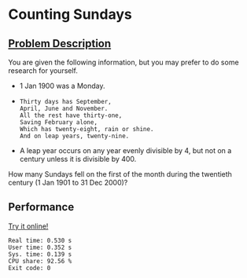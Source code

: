 # Counting Sundays

## [Problem Description](https://projecteuler.net/problem=19)

You are given the following information, but you may prefer to do some research for yourself.

- 1 Jan 1900 was a Monday.
- ```
  Thirty days has September,
  April, June and November.
  All the rest have thirty-one,
  Saving February alone,
  Which has twenty-eight, rain or shine.
  And on leap years, twenty-nine.
  ```
- A leap year occurs on any year evenly divisible by 4, but not on a century unless it is divisible by 400.

How many Sundays fell on the first of the month during the twentieth century (1 Jan 1901 to 31 Dec 2000)?

## Performance

[Try it online!](https://tio.run/##lVZtb9s2EP7uX3FLgc5CZEVuim0Zlm4BtmEr9gZkQDEYhkFbZ4soRRok5Zc2@@3Z3VG2lswZUsOwSB7vubfnTkajd9rf37/47KIN/mKu7QXaDaAcDypcNq5qDcIf3s0NNuX4Cio3APgunVduAWdnZ3Twl2tBeYSV3qCFWCMsnTFuq@0KtF0636ionc1h3kbY0@VG7WHtcYkeoiNQCK5B8BhQ@UVN2p6v@YBmWQzIwAjG8FZZGF@VJWxVAAW/OlupfSHCP2vt4x5oH6Am6S2uIzZz9DmJAW7WXpsc3rYWQdkKfnMbkRZJaoy4TNYjaW@Qdgw3chaT/q3acCQ/4ty3yu9BmaPoXa3JX7YZt2hJCfWqjjl4pS1QFKHWFjs7ZNlZMKjWsKc4Q37Qsd2dEdz0YnCLBWWAVZTdpyOk9BqKU2900FQSmO/hdcqqdVGuwoIgW3KytQZDAB1Bh0caZSlJ/cltqRCEfdtaSd0SKRWuK6D2lA63lE3jbKyhaj2ngQ/EcY10eDA3PBZozCW9HMP3uIBXZVlm35It5gk9iFPkzoyDnHFEQ/7JYFsTbTw2ss3ZwQyur6HMiRpfQ/QtPlt3/FB3qUx4vvLr55idZf@G7m6sMM4kSzPOZIcuzQKgT5ruhACTy3EOr65y4Odl@ej5n7OpqGEKq9f/6hP1bTVIv9zPfSdTq6/VSkUMUuct4nvq4Ap3XW9LjERB23IDMT84XibvL4r4slBm0RpSr2CjTIvMPW5mxrK4i5DyHBwhUwbs55GyT/yxxNOOJSmfR6Auq0LHlNvJZJrDZHaXBFFpM512JemPngNToYlqVqOq7tJSsAg73RXBAyOHmv0fao9EQMys3sp5j5vDlxncPWlpmp0szk3s2pKSt0KLnlygjg/Ro2q4FkaHGI4dTGMXJinhXEfyj4IjxtOglmmiU41l3dVTCS2624cLx63wYFjCNQSZGNRttG5cWhdFkcMXLFRUUTrKjqUfp1FCA0Lmp0wVlcjA1HnHI5dfHF7ZIG6joql6uJai0pbGipINSx44hYlloiV57FAXyiZkx2Nz4VobxZ8P6B2N3waV5YmmeOpWvEpxHTJ4hOp5GZzZ4IEHL2DC8466bypYIfnLZyP5dq@q2GIg2PQukWIVLb0VTTU86uewtI@LBaM38PFxAbum/7SPgJyTISZkB3X@A9W8CG0zPDW7Mmbo9G8mYSYm794cXI/qPc62tTY47H2eibdCpW@uZeyfUm3Ueng6zskpJ6iDDnem8BTey6e78WJ8UmEokQsbhi/HnPnhLmMndjL9xVB21Dym6dCT0pc//16sW2Jl/9eoEGoM7u//AQ)

```
Real time: 0.530 s
User time: 0.352 s
Sys. time: 0.139 s
CPU share: 92.56 %
Exit code: 0
```